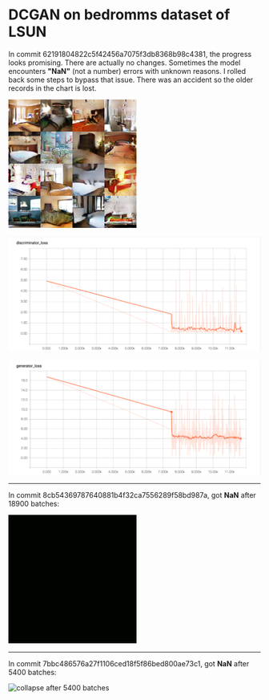 # DCGAN on bedromms dataset of LSUN

In commit 62191804822c5f42456a7075f3db8368b98c4381, the progress looks promising. There are actually no changes. Sometimes the model encounters **"NaN"** (not a number) errors with unknown reasons. I rolled back some steps to bypass that issue. There was an accident so the older records in the chart is lost.

![result after 11500 batches](/assets/batch_11500.png)

![discriminator loss](/assets/discriminator_11500.png)

![generator loss](/assets/generator_11500.png)

---

In commit 8cb54369787640881b4f32ca7556289f58bd987a, got **NaN** after 18900 batches:

![collapse after 18900 batches](/assets/collapse_18900.gif)

---

In commit 7bbc486576a27f1106ced18f5f86bed800ae73c1, got **NaN** after 5400 batches:

![collapse after 5400 batches](/assets/collapse_5400.gif)
